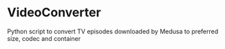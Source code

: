 # VideoConverter
Python script to convert TV episodes downloaded by Medusa to preferred size, codec and container
